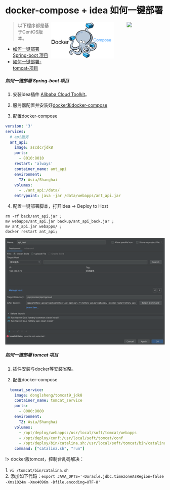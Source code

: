 # docker-compose + idea 如何一键部署

<img src="./images/idea.png" style="width:120px;float: right; margin-left: 40px" class="no-zoom" />
<img src="./images/docker-compose.png" style="width:200px;float: right" class="no-zoom" />

> 以下程序都是基于CentOS版本。

* [如何一键部署 Spring-boot 项目](/problem/docker-compose-deploy?id=如何一键部署-spring-boot-项目)
* [如何一键部署-tomcat-项目](/problem/docker-compose-deploy?id=如何一键部署-tomcat-项目)

##### 如何一键部署 Spring-boot 项目

1. 安装idea插件 [Alibaba Cloud Toolkit](https://plugins.jetbrains.com/plugin/11386-alibaba-cloud-toolkit)。

2. 服务器配置并安装好[docker和docker-compose](/deploy/install)

3. 配置docker-compose

``` yaml
version: '3'
services:
  # api服务
  ant_api:
    image: ascdc/jdk8
    ports:
      - 8010:8010
    restart: 'always'
    container_name: ant_api
    environment:
      TZ: Asia/Shanghai
    volumes:
      - ./ant_api:/data/
    entrypoint: java -jar /data/webapps/ant_api.jar
```

4. 配置一键部署脚本，打开idea -> Deploy to Host

``` shell
rm -rf back/ant_api.jar ;
mv webapps/ant_api.jar backup/ant_api_back.jar ;
mv ant_api.jar webapps/ ;
docker restart ant_api;
```

<img src="./images/WX20200523-202951@2x.png" style="width:780px;" class="no-zoom" />



##### 如何一键部署 tomcat 项目

1. 插件安装与docker等安装省略。

2. 配置docker-compose 

``` yaml
  tomcat_service:
    image: donglsheng/tomcat9_jdk8
    container_name: tomcat_service
    ports:
      - 8080:8080
    environment:
      TZ: Asia/Shanghai
    volumes:
      - /opt/deploy/webapps:/usr/local/soft/tomcat/webapps
      - /opt/deploy/conf:/usr/local/soft/tomcat/conf
      - /opt/deploy/bin/catalina.sh:/usr/local/soft/tomcat/bin/catalina.sh
    command: ["catalina.sh", "run"]
```

!> docker版tomcat，控制台乱码解决：<br><br>
    1. ` vi /tomcat/bin/catalina.sh ` <br>
    2. 添加如下代码：`export JAVA_OPTS='-Doracle.jdbc.timezoneAsRegion=false -Xms1024m -Xmx4096m -Dfile.encoding=UTF-8'`
